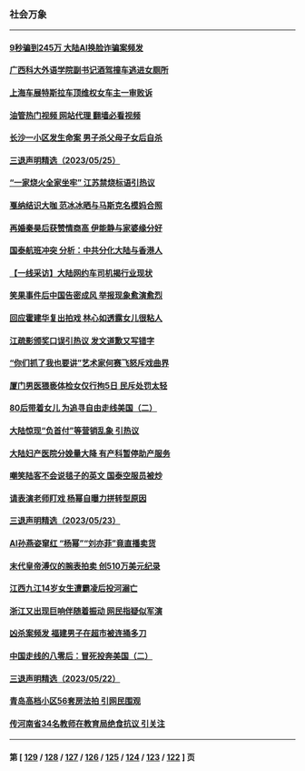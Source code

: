 ### 社会万象
---
#### [9秒骗到245万 大陆AI换脸诈骗案频发](../../pages/ncid282/n14004504.md?05270445) 
#### [广西科大外语学院副书记酒驾撞车逃进女厕所](../../pages/ncid282/n14004529.md?05270445) 
#### [上海车展特斯拉车顶维权女车主一审败诉](../../pages/ncid282/n14004417.md?05270445) 
#### [油管热门视频 网站代理 翻墙必看视频](http://138.2.39.72:81/youtube.html?epic-marker?05270445)
#### [长沙一小区发生命案 男子杀父母子女后自杀](../../pages/ncid282/n14004457.md?05270445) 
#### [三退声明精选（2023/05/25）](../../pages/ncid282/n14004281.md?05270445) 
#### [“一家烧火全家坐牢”  江苏禁烧标语引热议](../../pages/ncid282/n14004171.md?05270445) 
#### [戛纳结识大咖 范冰冰晒与马斯克名模妈合照](../../pages/ncid282/n14004166.md?05270445) 
#### [再婚秦昊后获赞情商高 伊能静与家婆缘分好](../../pages/ncid282/n14004084.md?05270445) 
#### [国泰航班冲突 分析：中共分化大陆与香港人](../../pages/ncid282/n14003777.md?05270445) 
#### [【一线采访】大陆网约车司机揭行业现状](../../pages/ncid282/n14003678.md?05270445) 
#### [笑果事件后中国告密成风 举报现象愈演愈烈](../../pages/ncid282/n14003702.md?05270445) 
#### [回应霍建华复出拍戏 林心如透露女儿很粘人](../../pages/ncid282/n14003431.md?05270445) 
#### [江疏影颁奖口误引热议 发文道歉又写错字](../../pages/ncid282/n14003379.md?05270445) 
#### [“你们抓了我也要讲”艺术家何赛飞怒斥戏曲界](../../pages/ncid282/n14003325.md?05270445) 
#### [厦门男医猥亵体检女仅行拘5日 民斥处罚太轻](../../pages/ncid282/n14003071.md?05270445) 
#### [80后带着女儿 为追寻自由走线美国（二）](../../pages/ncid282/n14002930.md?05270445) 
#### [大陆惊现“负首付”等营销乱象 引热议](../../pages/ncid282/n14003107.md?05270445) 
#### [大陆妇产医院分娩量大降 有产科暂停助产服务](../../pages/ncid282/n14002915.md?05270445) 
#### [嘲笑陆客不会说毯子的英文 国泰空服员被炒](../../pages/ncid282/n14002872.md?05270445) 
#### [请表演老师盯戏 杨幂自曝力拼转型原因](../../pages/ncid282/n14002712.md?05270445) 
#### [三退声明精选（2023/05/23）](../../pages/ncid282/n14002846.md?05270445) 
#### [AI孙燕姿窜红 “杨幂”“刘亦菲”竟直播卖货](../../pages/ncid282/n14002648.md?05270445) 
#### [末代皇帝溥仪的腕表拍卖 创510万美元纪录](../../pages/ncid282/n14002609.md?05270445) 
#### [江西九江14岁女生遭霸凌后投河溺亡](../../pages/ncid282/n14002439.md?05270445) 
#### [浙江又出现巨响伴随着振动 网民指疑似军演](../../pages/ncid282/n14002452.md?05270445) 
#### [凶杀案频发 福建男子在超市被连捅多刀](../../pages/ncid282/n14002076.md?05270445) 
#### [中国走线的八零后：冒死投奔美国（二）](../../pages/ncid282/n14000863.md?05270445) 
#### [三退声明精选（2023/05/22）](../../pages/ncid282/n14002009.md?05270445) 
#### [青岛高档小区56套房法拍 引网民围观](../../pages/ncid282/n14001604.md?05270445) 
#### [传河南省34名教师在教育局绝食抗议 引关注](../../pages/ncid282/n14001394.md?05270445) 

---
#### 第 [ [129](./129.md?05270445) / [128](./128.md?05270445) / [127](./127.md?05270445) / [126](./126.md?05270445) / [125](./125.md?05270445) / [124](./124.md?05270445) / [123](./123.md?05270445) / [122](./122.md?05270445) ] 页
